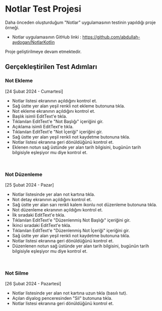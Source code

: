 # Notlar Test Projesi

Daha önceden oluşturduğum "Notlar" uygulamasının testinin yapıldığı proje örneği.

* Notlar uygulamasının GitHub linki : https://github.com/abdullah-aydogan/NotlarKotlin

Proje geliştirilmeye devam etmektedir.

## Gerçekleştirilen Test Adımları

### Not Ekleme

[24 Şubat 2024 - Cumartesi]

* Notlar listesi ekranının açıldığını kontrol et.
* Sağ üstte yer alan yeşil renkli not ekleme butonuna tıkla.
* Not ekleme ekranının açıldığını kontrol et.
* Başlık isimli EditText'e tıkla.
* Tıklanılan EditText'e "Not Başlığı" içeriğini gir.
* Açıklama isimli EditText'e tıkla.
* Tıklanılan EditText'e "Not İçeriği" içeriğini gir.
* Sağ üstte yer alan yeşil renkli not kaydetme butonuna tıkla.
* Notlar listesi ekranına geri dönüldüğünü kontrol et.
* Eklenen notun sağ üstünde yer alan tarih bilgisini, bugünün tarih bilgisiyle eşleşiyor mu diye kontrol et.

<br>

### Not Düzenleme

[25 Şubat 2024 - Pazar]

* Notlar listesinde yer alan not kartına tıkla.
* Not detay ekranının açıldığını kontrol et.
* Sağ üstte yer alan sarı renkli kalem ikonlu not düzenleme butonuna tıkla.
* Not düzenleme ekranının açıldığını kontrol et.
* İlk sıradaki EditText'e tıkla.
* Tıklanılan EditText'e "Düzenlenmiş Not Başlığı" içeriğini gir.
* İkinci sıradaki EditText'e tıkla.
* Tıklanılan EditText'e "Düzenlenmiş Not İçeriği" içeriğini gir.
* Sağ üstte yer alan yeşil renkli not kaydetme butonuna tıkla.
* Notlar listesi ekranına geri dönüldüğünü kontrol et.
* Düzenlenen notun sağ üstünde yer alan tarih bilgisini, bugünün tarih bilgisiyle eşleşiyor mu diye kontrol et.

<br>

### Not Silme

[26 Şubat 2024 - Pazartesi]

* Notlar listesinde yer alan not kartına uzun tıkla (basılı tut).
* Açılan diyalog penceresinden "Sil" butonuna tıkla.
* Notlar listesi ekranına geri dönüldüğünü kontrol et.